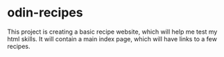 # odin-recipes
This project is creating a basic recipe website, which will help me test my html skills. 
It will contain a main index page, which will have links to a few recipes. 